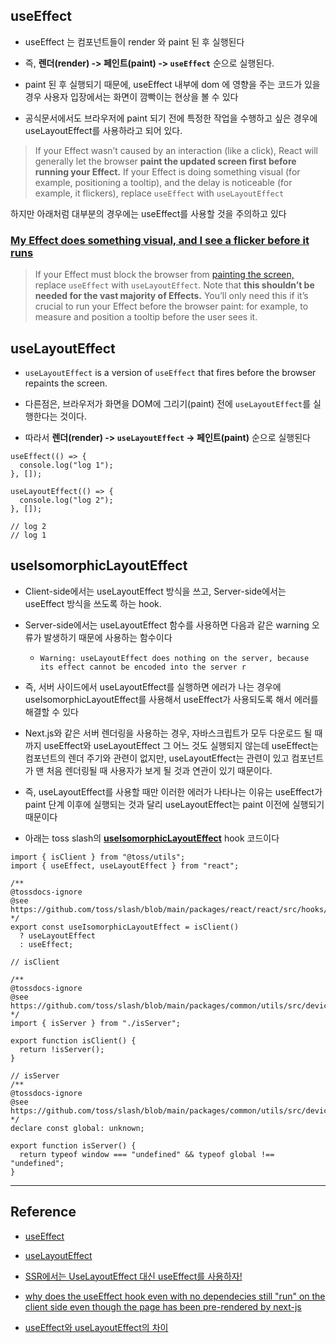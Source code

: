 ## useEffect

- useEffect 는 컴포넌트들이 render 와 paint 된 후 실행된다

- 즉, **렌더(render) -> 페인트(paint) -> `useEffect`** 순으로 실행된다.

- paint 된 후 실행되기 때문에, useEffect 내부에 dom 에 영향을 주는 코드가 있을 경우 사용자 입장에서는 화면이 깜빡이는 현상을 볼 수 있다

- 공식문서에서도 브라우저에 paint 되기 전에 특정한 작업을 수행하고 싶은 경우에 useLayoutEffect를 사용하라고 되어 있다.

> If your Effect wasn’t caused by an interaction (like a click), React will generally let the browser **paint the updated screen first before running your Effect.** If your Effect is doing something visual (for example, positioning a tooltip), and the delay is noticeable (for example, it flickers), replace `useEffect` with `useLayoutEffect`

하지만 아래처럼 대부분의 경우에는 useEffect를 사용할 것을 주의하고 있다

### **[My Effect does something visual, and I see a flicker before it runs](https://react.dev/reference/react/useEffect#my-effect-does-something-visual-and-i-see-a-flicker-before-it-runs)**

> If your Effect must block the browser from [painting the screen,](https://react.dev/learn/render-and-commit#epilogue-browser-paint) replace `useEffect` with `useLayoutEffect`. Note that **this shouldn’t be needed for the vast majority of Effects.** You’ll only need this if it’s crucial to run your Effect before the browser paint: for example, to measure and position a tooltip before the user sees it.

## useLayoutEffect

- `useLayoutEffect` is a version of `useEffect` that fires before the browser repaints the screen.

- 다른점은, 브라우저가 화면을 DOM에 그리기(paint) 전에 `useLayoutEffect`를 실행한다는 것이다.

- 따라서 **렌더(render) -> `useLayoutEffect` -> 페인트(paint)** 순으로 실행된다

```tsx
useEffect(() => {
  console.log("log 1");
}, []);

useLayoutEffect(() => {
  console.log("log 2");
}, []);

// log 2
// log 1
```

## useIsomorphicLayoutEffect

- Client-side에서는 useLayoutEffect 방식을 쓰고, Server-side에서는 useEffect 방식을 쓰도록 하는 hook.

- Server-side에서는 useLayoutEffect 함수를 사용하면 다음과 같은 warning 오류가 발생하기 때문에 사용하는 함수이다

  - `Warning: useLayoutEffect does nothing on the server, because its effect cannot be encoded into the server r`

- 즉, 서버 사이드에서 useLayoutEffect를 실행하면 에러가 나는 경우에 useIsomorphicLayoutEffect를 사용해서 useEffect가 사용되도록 해서 에러를 해결할 수 있다

- Next.js와 같은 서버 렌더링을 사용하는 경우, 자바스크립트가 모두 다운로드 될 때까지 useEffect와 useLayoutEffect 그 어느 것도 실행되지 않는데 useEffect는 컴포넌트의 렌더 주기와 관련이 없지만, useLayoutEffect는 관련이 있고 컴포넌트가 맨 처음 렌더링될 때 사용자가 보게 될 것과 연관이 있기 때문이다.

- 즉, useLayoutEffect를 사용할 때만 이러한 에러가 나타나는 이유는 useEffect가 paint 단계 이후에 실행되는 것과 달리 useLayoutEffect는 paint 이전에 실행되기 때문이다

- 아래는 toss slash의 **[useIsomorphicLayoutEffect](https://github.com/toss/slash/blob/main/packages/react/react/src/hooks/useIsomorphicLayoutEffect.ts)** hook 코드이다

```tsx
import { isClient } from "@toss/utils";
import { useEffect, useLayoutEffect } from "react";

/** 
@tossdocs-ignore
@see https://github.com/toss/slash/blob/main/packages/react/react/src/hooks/useIsomorphicLayoutEffect.ts
*/
export const useIsomorphicLayoutEffect = isClient()
  ? useLayoutEffect
  : useEffect;
```

```tsx
// isClient

/** 
@tossdocs-ignore 
@see https://github.com/toss/slash/blob/main/packages/common/utils/src/device/isClient.ts
*/
import { isServer } from "./isServer";

export function isClient() {
  return !isServer();
}
```

```tsx
// isServer
/** 
@tossdocs-ignore 
@see https://github.com/toss/slash/blob/main/packages/common/utils/src/device/isServer.ts
*/
declare const global: unknown;

export function isServer() {
  return typeof window === "undefined" && typeof global !== "undefined";
}
```

---

## Reference

- [useEffect](https://react.dev/reference/react/useEffect)

- [useLayoutEffect](https://react.dev/reference/react/useLayoutEffect)

- [SSR에서는 UseLayoutEffect 대신 useEffect를 사용하자!](https://velog.io/@khy226/SSR%EC%97%90%EC%84%9C%EB%8A%94-UseLayoutEffect-%EB%8C%80%EC%8B%A0-useEffect%EB%A5%BC-%EC%82%AC%EC%9A%A9%ED%95%98%EC%9E%90)

- [why does the useEffect hook even with no dependecies still "run" on the client side even though the page has been pre-rendered by next-js](https://stackoverflow.com/questions/73022162/why-does-the-useeffect-hook-even-with-no-dependecies-still-run-on-the-client-s)

- [useEffect와 useLayoutEffect의 차이](https://www.howdy-mj.me/react/useEffect-and-useLayoutEffect)
